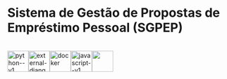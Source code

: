 # Sistema de Gestão de Propostas de Empréstimo Pessoal (SGPEP)
<br>




<div style="display: flex;">
  <img width="48" height="48" src="https://img.icons8.com/color/48/python--v1.png" alt="python--v1"/>
  <img width="48" height="48" src="https://img.icons8.com/external-tal-revivo-color-tal-revivo/48/external-django-a-high-level-python-web-framework-that-encourages-rapid-development-logo-color-tal-revivo.png" alt="external-django-a-high-level-python-web-framework-that-encourages-rapid-development-logo-color-tal-revivo"/>
  <img width="48" height="48" src="https://img.icons8.com/color/48/docker.png" alt="docker"/>
  <img width="48" height="48" src="https://img.icons8.com/color/48/javascript--v1.png" alt="javascript--v1"/>
  <img width="48" height="48" src="https://w7.pngwing.com/pngs/757/773/png-transparent-celery-python-node-js-task-celery-miscellaneous-rectangle-grass-thumbnail.png">
  
  
  
</div>
